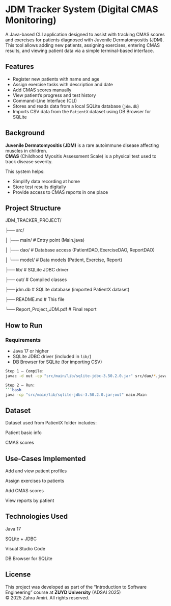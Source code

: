 # JDM Tracker System (Digital CMAS Monitoring)

A Java-based CLI application designed to assist with tracking CMAS scores and exercises for patients diagnosed with Juvenile Dermatomyositis (JDM). This tool allows adding new patients, assigning exercises, entering CMAS results, and viewing patient data via a simple terminal-based interface.



## Features

- Register new patients with name and age  
- Assign exercise tasks with description and date  
- Add CMAS scores manually  
- View patient’s progress and test history  
- Command-Line Interface (CLI)  
- Stores and reads data from a local SQLite database (`jdm.db`)  
- Imports CSV data from the `PatientX` dataset using DB Browser for SQLite  


## Background

**Juvenile Dermatomyositis (JDM)** is a rare autoimmune disease affecting muscles in children.  
**CMAS** (Childhood Myositis Assessment Scale) is a physical test used to track disease severity.

This system helps:
- Simplify data recording at home  
- Store test results digitally  
- Provide access to CMAS reports in one place  


## Project Structure

JDM_TRACKER_PROJECT/

├── src/

│ ├── main/ # Entry point (Main.java)

│ ├── dao/ # Database access (PatientDAO, ExerciseDAO, ReportDAO)

│ └── model/ # Data models (Patient, Exercise, Report)

├── lib/ # SQLite JDBC driver

├── out/ # Compiled classes

├── jdm.db # SQLite database (imported PatientX dataset)

├── README.md # This file

└── Report_Project_JDM.pdf # Final report


## How to Run

### Requirements
- Java 17 or higher  
- SQLite JDBC driver (included in `lib/`)  
- DB Browser for SQLite (for importing CSV)  


```bash
Step 1 – Compile:
javac -d out -cp "src/main/lib/sqlite-jdbc-3.50.2.0.jar" src/dao/*.java src/model/*.java src/main/*.java

Step 2 – Run:
```bash
java -cp "src/main/lib/sqlite-jdbc-3.50.2.0.jar;out" main.Main

```
## Dataset

Dataset used from PatientX folder includes:

Patient basic info 

CMAS scores 


## Use-Cases Implemented
Add and view patient profiles

Assign exercises to patients

Add CMAS scores

View reports by patient


## Technologies Used
Java 17

SQLite + JDBC

Visual Studio Code

DB Browser for SQLite

## License
This project was developed as part of the “Introduction to Software Engineering” course at **ZUYD University** (ADSAI 2025)  
© 2025 Zahra Amiri. All rights reserved.





